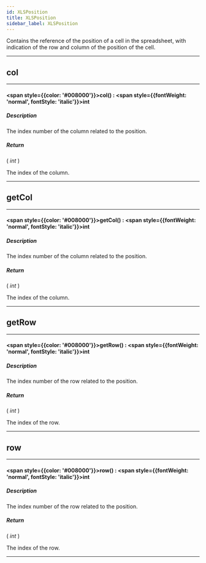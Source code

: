 ```yaml
---
id: XLSPosition
title: XLSPosition
sidebar_label: XLSPosition
---
```


Contains the reference of the position of a cell in the spreadsheet, with indication of the row and column of the position of the cell.

---

## col

---

#### <span style={{color: '#008000'}}>col</span>() : <span style={{fontWeight: 'normal', fontStyle: 'italic'}}>int</span>
##### Description

The index number of the column related to the position.

##### Return

( _int_ )

The index of the column.

---

## getCol

---

#### <span style={{color: '#008000'}}>getCol</span>() : <span style={{fontWeight: 'normal', fontStyle: 'italic'}}>int</span>
##### Description

The index number of the column related to the position.

##### Return

( _int_ )

The index of the column.

---

## getRow

---

#### <span style={{color: '#008000'}}>getRow</span>() : <span style={{fontWeight: 'normal', fontStyle: 'italic'}}>int</span>
##### Description

The index number of the row related to the position.

##### Return

( _int_ )

The index of the row.

---

## row

---

#### <span style={{color: '#008000'}}>row</span>() : <span style={{fontWeight: 'normal', fontStyle: 'italic'}}>int</span>
##### Description

The index number of the row related to the position.

##### Return

( _int_ )

The index of the row.

---

